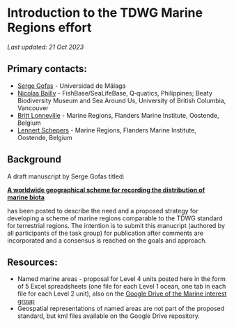 # Introduction to the TDWG Marine Regions effort

_Last updated: 21 Oct 2023_

## Primary contacts:
  - [Serge Gofas](mailto:sgofas@uma.es) - Universidad de Málaga
  - [Nicolas Bailly](mailto:n.bailly@q-quatics.org) - FishBase/SeaLifeBase, Q‑quatics, Philippines; Beaty Biodiversity Museum and Sea Around Us, University of British Columbia, Vancouver
  - [Britt Lonneville](britt.lonneville@vliz.be) - Marine Regions, Flanders Marine Institute, Oostende, Belgium
  - [Lennert Schepers](lennert.schepers@vliz.be) - Marine Regions, Flanders Marine Institute, Oostende, Belgium

## Background

A draft manuscript by Serge Gofas titled:

**[A worldwide geographical scheme for recording the distribution of marine biota](./marine/background.md)**

has been posted to describe the need and a proposed strategy for developing a scheme of marine regions comparable to the TDWG standard for terrestrial regions. The intention is to submit this manucript (authored by all participants of the task group) for publication after comments are incorporated and a consensus is reached on the goals and approach.

## Resources:

  - Named marine areas - proposal for Level 4 units posted here in the form of 5 Excel spreadsheets (one file for each Level 1 ocean, one tab in each file for each Level 2 unit), also on the [Google Drive of the Marine interest group](https://drive.google.com/drive/folders/1uwi264hKIMHZlLpfMY2wQyRvnXG_1TvY)
  - Geospatial representations of named areas are not part of the proposed standard, but kml files available on the Google Drive repository. 


